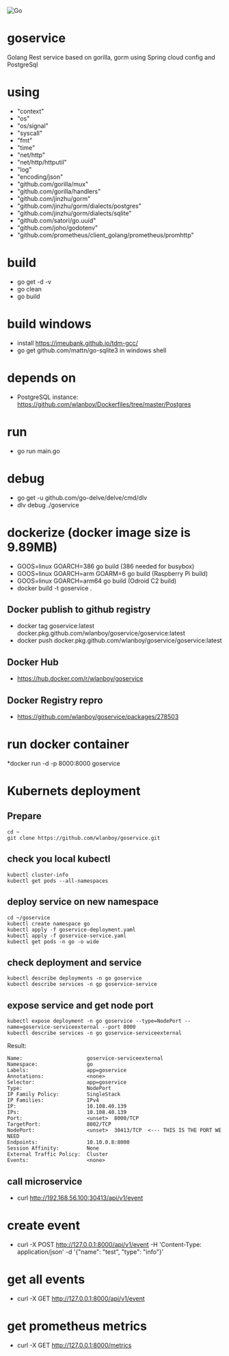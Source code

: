 ![Go](https://github.com/wlanboy/goservice/workflows/Go/badge.svg?branch=master)

# goservice
Golang Rest service based on gorilla, gorm using Spring cloud config and PostgreSql

# using
- "context"
- "os"
- "os/signal"
- "syscall"
- "fmt"
- "time"
- "net/http"
- "net/http/httputil"
- "log"
- "encoding/json"
- "github.com/gorilla/mux"
- "github.com/gorilla/handlers"
- "github.com/jinzhu/gorm"
- "github.com/jinzhu/gorm/dialects/postgres"
- "github.com/jinzhu/gorm/dialects/sqlite"
- "github.com/satori/go.uuid"
- "github.com/joho/godotenv"
- "github.com/prometheus/client_golang/prometheus/promhttp"

# build
* go get -d -v
* go clean
* go build

# build windows
* install https://jmeubank.github.io/tdm-gcc/
* go get github.com/mattn/go-sqlite3 in windows shell

# depends on
* PostgreSQL instance: https://github.com/wlanboy/Dockerfiles/tree/master/Postgres

# run
* go run main.go

# debug
* go get -u github.com/go-delve/delve/cmd/dlv
* dlv debug ./goservice

# dockerize (docker image size is 9.89MB)
* GOOS=linux GOARCH=386 go build (386 needed for busybox)
* GOOS=linux GOARCH=arm GOARM=6 go build (Raspberry Pi build)
* GOOS=linux GOARCH=arm64 go build (Odroid C2 build)
* docker build -t goservice .

## Docker publish to github registry
- docker tag goservice:latest docker.pkg.github.com/wlanboy/goservice/goservice:latest
- docker push docker.pkg.github.com/wlanboy/goservice/goservice:latest

## Docker Hub
- https://hub.docker.com/r/wlanboy/goservice

## Docker Registry repro
- https://github.com/wlanboy/goservice/packages/278503

# run docker container
*docker run -d -p 8000:8000 goservice

# Kubernets deployment

## Prepare
```
cd ~
git clone https://github.com/wlanboy/goservice.git
```

## check you local kubectl
```
kubectl cluster-info
kubectl get pods --all-namespaces
```

## deploy service on new namespace
```
cd ~/goservice
kubectl create namespace go
kubectl apply -f goservice-deployment.yaml
kubectl apply -f goservice-service.yaml
kubectl get pods -n go -o wide
```

## check deployment and service
```
kubectl describe deployments -n go goservice 
kubectl describe services -n gp goservice-service
```

## expose service and get node port
```
kubectl expose deployment -n go goservice --type=NodePort --name=goservice-serviceexternal --port 8000
kubectl describe services -n go goservice-serviceexternal 
```
Result:
```
Name:                     goservice-serviceexternal
Namespace:                go
Labels:                   app=goservice
Annotations:              <none>
Selector:                 app=goservice
Type:                     NodePort
IP Family Policy:         SingleStack
IP Families:              IPv4
IP:                       10.108.40.139
IPs:                      10.108.40.139
Port:                     <unset>  8000/TCP
TargetPort:               8002/TCP
NodePort:                 <unset>  30413/TCP  <--- THIS IS THE PORT WE NEED
Endpoints:                10.10.0.8:8000
Session Affinity:         None
External Traffic Policy:  Cluster
Events:                   <none>
```

##  call microservice
* curl http://192.168.56.100:30413/api/v1/event 

# create event
* curl -X POST http://127.0.0.1:8000/api/v1/event -H 'Content-Type: application/json' -d '{"name": "test", "type": "info"}'
# get all events
* curl -X GET http://127.0.0.1:8000/api/v1/event 
# get prometheus metrics
* curl -X GET http://127.0.0.1:8000/metrics
 

